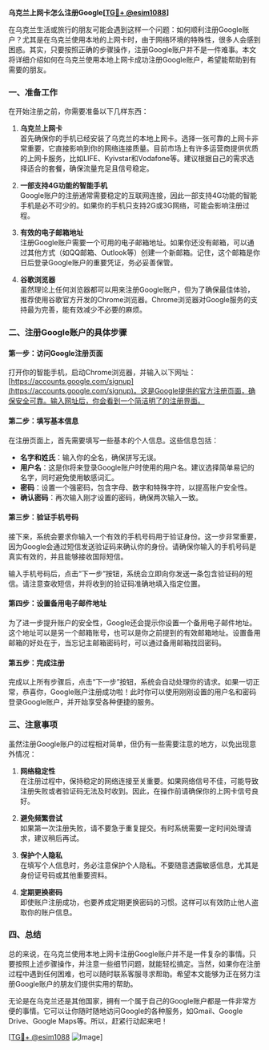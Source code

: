 **乌克兰上网卡怎么注册Google[[TG💪+ @esim1088](https://t.me/s/esim1088)]**

在乌克兰生活或旅行的朋友可能会遇到这样一个问题：如何顺利注册Google账户？尤其是在乌克兰使用本地的上网卡时，由于网络环境的特殊性，很多人会感到困惑。其实，只要按照正确的步骤操作，注册Google账户并不是一件难事。本文将详细介绍如何在乌克兰使用本地上网卡成功注册Google账户，希望能帮助到有需要的朋友。

### 一、准备工作

在开始注册之前，你需要准备以下几样东西：

1. **乌克兰上网卡**  
   首先确保你的手机已经安装了乌克兰的本地上网卡。选择一张可靠的上网卡非常重要，它直接影响到你的网络连接质量。目前市场上有许多运营商提供优质的上网卡服务，比如LIFE、Kyivstar和Vodafone等。建议根据自己的需求选择适合的套餐，确保流量充足且信号稳定。

2. **一部支持4G功能的智能手机**  
   Google账户的注册通常需要稳定的互联网连接，因此一部支持4G功能的智能手机是必不可少的。如果你的手机只支持2G或3G网络，可能会影响注册过程。

3. **有效的电子邮箱地址**  
   注册Google账户需要一个可用的电子邮箱地址。如果你还没有邮箱，可以通过其他方式（如QQ邮箱、Outlook等）创建一个新邮箱。记住，这个邮箱是你日后登录Google账户的重要凭证，务必妥善保管。

4. **谷歌浏览器**  
   虽然理论上任何浏览器都可以用来注册Google账户，但为了确保最佳体验，推荐使用谷歌官方开发的Chrome浏览器。Chrome浏览器对Google服务的支持最为完善，能有效减少不必要的麻烦。

### 二、注册Google账户的具体步骤

#### 第一步：访问Google注册页面

打开你的智能手机，启动Chrome浏览器，并输入以下网址：[https://accounts.google.com/signup](https://accounts.google.com/signup)。这是Google提供的官方注册页面，确保安全可靠。输入网址后，你会看到一个简洁明了的注册界面。

#### 第二步：填写基本信息

在注册页面上，首先需要填写一些基本的个人信息。这些信息包括：

- **名字和姓氏**：输入你的全名，确保拼写无误。
- **用户名**：这是你将来登录Google账户时使用的用户名。建议选择简单易记的名字，同时避免使用敏感词汇。
- **密码**：设置一个强密码，包含字母、数字和特殊字符，以提高账户安全性。
- **确认密码**：再次输入刚才设置的密码，确保两次输入一致。

#### 第三步：验证手机号码

接下来，系统会要求你输入一个有效的手机号码用于验证身份。这一步非常重要，因为Google会通过短信发送验证码来确认你的身份。请确保你输入的手机号码是真实有效的，并且能够接收国际短信。

输入手机号码后，点击“下一步”按钮，系统会立即向你发送一条包含验证码的短信。请注意查收短信，并将收到的验证码准确地填入指定位置。

#### 第四步：设置备用电子邮件地址

为了进一步提升账户的安全性，Google还会提示你设置一个备用电子邮件地址。这个地址可以是另一个邮箱账号，也可以是你之前提到的有效邮箱地址。设置备用邮箱的好处在于，当忘记主邮箱密码时，可以通过备用邮箱找回密码。

#### 第五步：完成注册

完成以上所有步骤后，点击“下一步”按钮，系统会自动处理你的请求。如果一切正常，恭喜你，Google账户注册成功啦！此时你可以使用刚刚设置的用户名和密码登录Google账户，并开始享受各种便捷的服务。

### 三、注意事项

虽然注册Google账户的过程相对简单，但仍有一些需要注意的地方，以免出现意外情况：

1. **网络稳定性**  
   在注册过程中，保持稳定的网络连接至关重要。如果网络信号不佳，可能导致注册失败或者验证码无法及时收到。因此，在操作前请确保你的上网卡信号良好。

2. **避免频繁尝试**  
   如果第一次注册失败，请不要急于重复提交。有时系统需要一定时间处理请求，建议稍后再试。

3. **保护个人隐私**  
   在填写个人信息时，务必注意保护个人隐私。不要随意透露敏感信息，尤其是身份证号码或其他重要资料。

4. **定期更换密码**  
   即使账户注册成功，也要养成定期更换密码的习惯。这样可以有效防止他人盗取你的账户信息。

### 四、总结

总的来说，在乌克兰使用本地上网卡注册Google账户并不是一件复杂的事情。只要按照上述步骤操作，并注意一些细节问题，就能轻松搞定。当然，如果你在注册过程中遇到任何困难，也可以随时联系客服寻求帮助。希望本文能够为正在努力注册Google账户的朋友们提供实用的帮助。

无论是在乌克兰还是其他国家，拥有一个属于自己的Google账户都是一件非常方便的事情。它可以让你随时随地访问Google的各种服务，如Gmail、Google Drive、Google Maps等。所以，赶紧行动起来吧！

[[TG💪+ @esim1088](https://t.me/s/esim1088) ![Image](https://i.postimg.cc/4NQfJmqS/Snipaste-2025-05-13-00-14-12.png)]